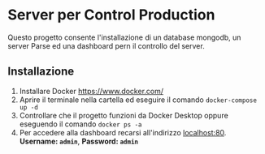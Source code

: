 # Server per Control Production 
Questo progetto consente l'installazione di un database mongodb, un server Parse ed una dashboard pern il controllo del server. 
## Installazione
1) Installare Docker https://www.docker.com/
2) Aprire il terminale nella cartella ed eseguire il comando `docker-compose up -d`
3) Controllare che il progetto funzioni da Docker Desktop oppure eseguendo il comando `docker ps -a`
4) Per accedere alla dashboard recarsi all'indirizzo <localhost:80>. **Username: `admin`**, **Password: `admin`**
